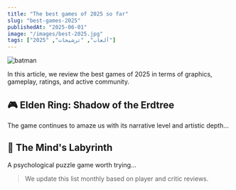 ```yaml
---
title: "The best games of 2025 so far"
slug: "best-games-2025"
publishedAt: "2025-06-01"
image: "/images/best-2025.jpg"
tags: ["ألعاب", "ترشيحات", "2025"]
---
```

![batman](/elder.jpg)


In this article, we review the best games of 2025 in terms of graphics, gameplay, ratings, and active community.

## 🎮 Elden Ring: Shadow of the Erdtree

The game continues to amaze us with its narrative level and artistic depth...

## 🧠 The Mind's Labyrinth
A psychological puzzle game worth trying...

> We update this list monthly based on player and critic reviews.

